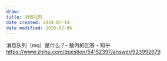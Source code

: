 ```yaml
---
draw:
title: 消息队列
date created: 2024-07-14
date modified: 2025-02-06
---
```


消息队列（mq）是什么？- 敖丙的回答 - 知乎  
https://www.zhihu.com/question/54152397/answer/923992679
